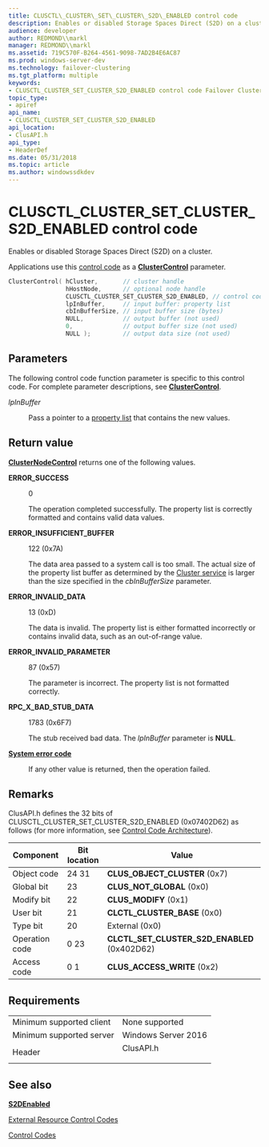```yaml
---
title: CLUSCTL\_CLUSTER\_SET\_CLUSTER\_S2D\_ENABLED control code
description: Enables or disabled Storage Spaces Direct (S2D) on a cluster.
audience: developer
author: REDMOND\\markl
manager: REDMOND\\markl
ms.assetid: 719C570F-B264-4561-9098-7AD2B4E6AC87
ms.prod: windows-server-dev
ms.technology: failover-clustering
ms.tgt_platform: multiple
keywords:
- CLUSCTL_CLUSTER_SET_CLUSTER_S2D_ENABLED control code Failover Cluster
topic_type:
- apiref
api_name:
- CLUSCTL_CLUSTER_SET_CLUSTER_S2D_ENABLED
api_location:
- ClusAPI.h
api_type:
- HeaderDef
ms.date: 05/31/2018
ms.topic: article
ms.author: windowssdkdev
---
```


# CLUSCTL\_CLUSTER\_SET\_CLUSTER\_S2D\_ENABLED control code

Enables or disabled Storage Spaces Direct (S2D) on a cluster.

Applications use this [control code](about-control-codes.md) as a [**ClusterControl**](/windows/previous-versions/ClusAPI/nf-clusapi-clustercontrol?branch=master) parameter.


```C++
ClusterControl( hCluster,       // cluster handle
                hHostNode,      // optional node handle
                CLUSCTL_CLUSTER_SET_CLUSTER_S2D_ENABLED, // control code
                lpInBuffer,     // input buffer: property list
                cbInBufferSize, // input buffer size (bytes)
                NULL,           // output buffer (not used)
                0,              // output buffer size (not used)
                NULL );         // output data size (not used)
```



## Parameters

The following control code function parameter is specific to this control code. For complete parameter descriptions, see [**ClusterControl**](/windows/previous-versions/ClusAPI/nf-clusapi-clustercontrol?branch=master).

<dl> <dt>

*lpInBuffer* 
</dt> <dd>

Pass a pointer to a [property list](property-lists.md) that contains the new values.

</dd> </dl>

## Return value

[**ClusterNodeControl**](/windows/previous-versions/ClusAPI/nf-clusapi-clusternodecontrol?branch=master) returns one of the following values.

<dl> <dt>

**ERROR\_SUCCESS**
</dt> <dd>

0

The operation completed successfully. The property list is correctly formatted and contains valid data values.

</dd> <dt>

**ERROR\_INSUFFICIENT\_BUFFER**
</dt> <dd>

122 (0x7A)

The data area passed to a system call is too small. The actual size of the property list buffer as determined by the [Cluster service](cluster-service.md) is larger than the size specified in the *cbInBufferSize* parameter.

</dd> <dt>

**ERROR\_INVALID\_DATA**
</dt> <dd>

13 (0xD)

The data is invalid. The property list is either formatted incorrectly or contains invalid data, such as an out-of-range value.

</dd> <dt>

**ERROR\_INVALID\_PARAMETER**
</dt> <dd>

87 (0x57)

The parameter is incorrect. The property list is not formatted correctly.

</dd> <dt>

**RPC\_X\_BAD\_STUB\_DATA**
</dt> <dd>

1783 (0x6F7)

The stub received bad data. The *lpInBuffer* parameter is **NULL**.

</dd> <dt>

**[System error code](https://msdn.microsoft.com/library/windows/desktop/ms681381)**
</dt> <dd>

If any other value is returned, then the operation failed.

</dd> </dl>

## Remarks

ClusAPI.h defines the 32 bits of CLUSCTL\_CLUSTER\_SET\_CLUSTER\_S2D\_ENABLED (0x07402D62) as follows (for more information, see [Control Code Architecture](control-code-architecture.md)).



| Component              | Bit location     | Value                                                       |
|------------------------|------------------|-------------------------------------------------------------|
| Object code<br/> | 24 31<br/> | **CLUS\_OBJECT\_CLUSTER** (0x7)<br/>                  |
| Global bit<br/>  | 23<br/>    | **CLUS\_NOT\_GLOBAL** (0x0)<br/>                      |
| Modify bit<br/>  | 22<br/>    | **CLUS\_MODIFY** (0x1)<br/>                           |
| User bit<br/>    | 21<br/>    | **CLCTL\_CLUSTER\_BASE** (0x0)<br/>                   |
| Type bit<br/>    | 20<br/>    | External (0x0)<br/>                                   |
| Operation code         | 0 23             | **CLCTL\_SET\_CLUSTER\_S2D\_ENABLED** (0x402D62)<br/> |
| Access code<br/> | 0 1<br/>   | **CLUS\_ACCESS\_WRITE** (0x2)<br/>                    |



 

## Requirements



|                                     |                                                                                      |
|-------------------------------------|--------------------------------------------------------------------------------------|
| Minimum supported client<br/> | None supported<br/>                                                            |
| Minimum supported server<br/> | Windows Server 2016<br/>                                                       |
| Header<br/>                   | <dl> <dt>ClusAPI.h</dt> </dl> |



## See also

<dl> <dt>

[**S2DEnabled**](dasmodeenabled.md)
</dt> <dt>

[External Resource Control Codes](external-resource-control-codes.md)
</dt> <dt>

[Control Codes](about-control-codes.md)
</dt> </dl>

 

 





